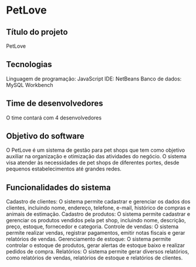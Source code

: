 # PetLove

## Título do projeto
PetLove

## Tecnologias
Linguagem de programação: JavaScript
IDE: NetBeans
Banco de dados: MySQL Workbench

## Time de desenvolvedores
O time contará com 4 desenvolvedores

## Objetivo do software
O PetLove é um sistema de gestão para pet shops que tem como objetivo auxiliar na organização e otimização das atividades do negócio. O sistema visa atender às necessidades de pet shops de diferentes portes, desde pequenos estabelecimentos até grandes redes.

## Funcionalidades do sistema
Cadastro de clientes: O sistema permite cadastrar e gerenciar os dados dos clientes, incluindo nome, endereço, telefone, e-mail, histórico de compras e animais de estimação.
Cadastro de produtos: O sistema permite cadastrar e gerenciar os produtos vendidos pela pet shop, incluindo nome, descrição, preço, estoque, fornecedor e categoria.
Controle de vendas: O sistema permite realizar vendas, registrar pagamentos, emitir notas fiscais e gerar relatórios de vendas.
Gerenciamento de estoque: O sistema permite controlar o estoque de produtos, gerar alertas de estoque baixo e realizar pedidos de compra.
Relatórios: O sistema permite gerar diversos relatórios, como relatórios de vendas, relatórios de estoque e relatórios de clientes.
